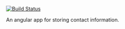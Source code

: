 [![Build Status](https://travis-ci.org/lindamariemummy/address-book.svg?branch=dev)](https://travis-ci.org/lindamariemummy/address-book)

An angular app for storing contact information.
